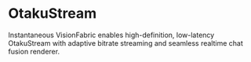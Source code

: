 # OtakuStream
Instantaneous VisionFabric enables high-definition, low-latency OtakuStream with adaptive bitrate streaming and seamless realtime chat fusion renderer.
